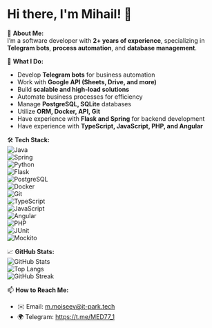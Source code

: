 # Hi there, I'm Mihail! 👋  

🚀 **About Me:**  
I’m a software developer with **2+ years of experience**, specializing in **Telegram bots**, **process automation**, and **database management**.  

🎯 **What I Do:**  
- Develop **Telegram bots** for business automation  
- Work with **Google API (Sheets, Drive, and more)**  
- Build **scalable and high-load solutions**  
- Automate business processes for efficiency  
- Manage **PostgreSQL, SQLite** databases  
- Utilize **ORM, Docker, API, Git**  
- Have experience with **Flask and Spring** for backend development  
- Have experience with **TypeScript, JavaScript, PHP, and Angular**  

🛠 **Tech Stack:**  
![Java](https://img.shields.io/badge/-Java-007396?style=flat&logo=java&logoColor=white)  
![Spring](https://img.shields.io/badge/-Spring-6DB33F?style=flat&logo=spring&logoColor=white)  
![Python](https://img.shields.io/badge/-Python-3776AB?style=flat&logo=python&logoColor=white)  
![Flask](https://img.shields.io/badge/-Flask-000000?style=flat&logo=flask&logoColor=white)  
![PostgreSQL](https://img.shields.io/badge/-PostgreSQL-336791?style=flat&logo=postgresql&logoColor=white)  
![Docker](https://img.shields.io/badge/-Docker-2496ED?style=flat&logo=docker&logoColor=white)  
![Git](https://img.shields.io/badge/-Git-F05032?style=flat&logo=git&logoColor=white)  
![TypeScript](https://img.shields.io/badge/-TypeScript-3178C6?style=flat&logo=typescript&logoColor=white)  
![JavaScript](https://img.shields.io/badge/-JavaScript-F7DF1E?style=flat&logo=javascript&logoColor=black)  
![Angular](https://img.shields.io/badge/-Angular-DD0031?style=flat&logo=angular&logoColor=white)  
![PHP](https://img.shields.io/badge/-PHP-777BB4?style=flat&logo=php&logoColor=white)  
![JUnit](https://img.shields.io/badge/-JUnit-25A162?style=flat&logo=junit5&logoColor=white)  
![Mockito](https://img.shields.io/badge/-Mockito-FFCA28?style=flat)  

📈 **GitHub Stats:**  
![GitHub Stats](https://github-readme-stats.vercel.app/api?username=YOUR_USERNAME&show_icons=true&theme=dark)  
![Top Langs](https://github-readme-stats.vercel.app/api/top-langs/?username=YOUR_USERNAME&layout=compact)  
![GitHub Streak](https://streak-stats.demolab.com/?user=YOUR_USERNAME)  

📫 **How to Reach Me:**  
- ✉️ Email: m.moiseev@it-park.tech  
- 🌍 Telegram: https://t.me/MED77_1  
